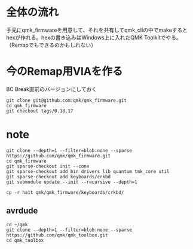 

# 全体の流れ

手元にqmk_firmwareを用意して、それを共有してqmk_cliの中でmakeするとhexが作れる。hexの書き込みはWindows上に入れたQMK Toolkitでやる。（Remapでもできるのかもしれない）

# 今のRemap用VIAを作る
BC Break直前のバージョンにしておく

~~~
git clone git@github.com:qmk/qmk_firmware.git
cd qmk_firmware
git checkout tags/0.18.17
~~~

# note

~~~
git clone --depth=1 --filter=blob:none --sparse https://github.com/qmk/qmk_firmware.git
cd qmk_firmware
git sparse-checkout init --cone
git sparse-checkout add bin drivers lib quantum tmk_core util
git sparse-checkout add keyboards/crkbd
git submodule update --init --recursive --depth=1

cp -r ha1t qmk/qmk_firmware/keyboards/crkbd/
~~~

## avrdude

~~~
cd ~/qmk
git clone --depth=1 --filter=blob:none --sparse https://github.com/qmk/qmk_toolbox.git
cd qmk_toolbox
~~~
